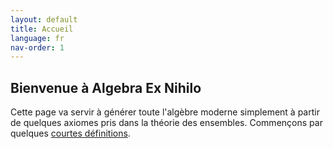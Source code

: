 ```yaml
---
layout: default
title: Accueil
language: fr
nav-order: 1
---
```


## Bienvenue à Algebra Ex Nihilo

Cette page va servir à générer toute l'algèbre moderne simplement à partir de quelques axiomes pris dans la théorie des ensembles. Commençons par quelques [courtes définitions](basic_def.md).
